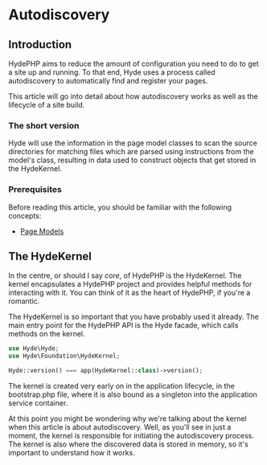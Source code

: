 # Autodiscovery

## Introduction

HydePHP aims to reduce the amount of configuration you need to do to get a site up and running.
To that end, Hyde uses a process called autodiscovery to automatically find and register your pages.

This article will go into detail about how autodiscovery works as well as the lifecycle of a site build.

### The short version

Hyde will use the information in the page model classes to scan the source directories for matching files which are
parsed using instructions from the model's class, resulting in data used to construct objects that get stored in the HydeKernel.

### Prerequisites

Before reading this article, you should be familiar with the following concepts:
-  [Page Models](page-models)

## The HydeKernel

In the centre, or should I say _core_, of HydePHP is the HydeKernel. The kernel encapsulates a HydePHP project and
provides helpful methods for interacting with it. You can think of it as the heart of HydePHP, if you're a romantic.

The HydeKernel is so important that you have probably used it already. The main entry point for the HydePHP
API is the Hyde facade, which calls methods on the kernel.

```php
use Hyde\Hyde;
use Hyde\Foundation\HydeKernel;

Hyde::version() === app(HydeKernel::class)->version();
```

The kernel is created very early on in the application lifecycle, in the bootstrap.php file, where it is also bound
as a singleton into the application service container.

At this point you might be wondering why we're talking about the kernel when this article is about autodiscovery.
Well, as you'll see in just a moment, the kernel is responsible for initiating the autodiscovery process.
The kernel is also where the discovered data is stored in memory, so it's important to understand how it works.
